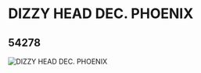 # DIZZY HEAD DEC. PHOENIX
## 54278
![DIZZY HEAD DEC. PHOENIX](https://lc-www-live-s.legocdn.com/media/bricks/5/2/4278927.jpg)